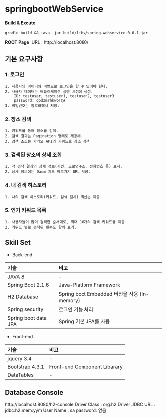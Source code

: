 # springbootWebService

**Build & Excute**

​	`gradle build && java -jar build/libs/spring-webservice-0.0.1.jar`

**ROOT Page**
​	URL : http://localhost:8080/

## 기본 요구사항

### 1. 로그인

```
1. 사용자의 아이디와 비번으로 로그인을 할 수 있어야 한다.
2. 사용자 데이터는 애플리케이션 실행 시점에 생성.
    ID: testuser, testuser1, testuser2, testuser3
    password: qodzmrhkwp!@#
3. 비밀번호는 암호화해서 저장.
```
### 2. 장소 검색

```
1. 키워드를 통해 장소를 검색.
2. 검색 결과는 Pagination 형태로 제공해.
3. 검색 소스는 카카오 API의 키워드로 장소 검색
```

### 3. 검색된 장소의 상세 조회

```
1. 각 검색 결과의 상세 정보(지번, 도로명주소, 전화번호 등) 표시.
2. 상세 정보에는 Daum 지도 바로가기 URL 제공.
```

### 4. 내 검색 히스토리

```
1. 나의 검색 히스토리(키워드, 검색 일시) 최신순 제공.
```

### 5. 인기 키워드 목록

```
1. 사용자들이 많이 검색한 순서대로, 최대 10개의 검색 키워드를 제공.
2. 키워드 별로 검색된 횟수도 함께 표기.
```

## Skill Set
* Back-end

| 기술 |비고 |
|:-------------|:-------------|
| JAVA 8 |-|
| Spring Boot 2.1.6 | Java-Platform Framework |
| H2 Database | Spring boot Embedded 버전을 사용 (In-memory) |
| Spring security | 로그인 기능 처리 |
| Spring boot data JPA | Spring 기본 JPA를 사용 |

* Front-end

| 기술 |비고 |
|:-------------|:-------------|
| jquery 3.4 |-|
| Bootstrap 4.3.1 | Front-end Component Libarary |
| DataTables |-|

## Database Console
http://localhost:8080/h2-console
Driver Class : org.h2.Driver
JDBC URL : jdbc:h2:mem:yym
User Name : sa
password: 없음


